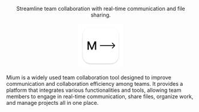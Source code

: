 <p align="center">Streamline team collaboration with real-time communication and file sharing.</p>

<p align="center">
  <img src="./.github/contents/img/128x128@2x.png" alt="angular-logo" width="120px" height="120px"/>
</p>

Mium is a widely used team collaboration tool designed to improve communication and collaboration efficiency among teams. It provides a platform that integrates various functionalities and tools, allowing team members to engage in real-time communication, share files, organize work, and manage projects all in one place.